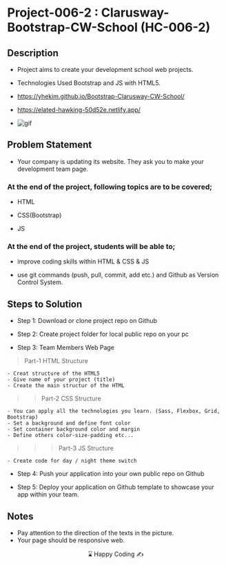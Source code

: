 # Project-006-2 : Clarusway-Bootstrap-CW-School (HC-006-2)

## Description
- Project aims to create your development school web projects.

- Technologies Used Bootstrap and JS with HTML5.

- https://yhekim.github.io/Bootstrap-Clarusway-CW-School/

- https://elated-hawking-50d52e.netlify.app/

- ![gif](https://github.com/yhekim/Bootstrap-Clarusway-CW-School/blob/main/Bootstrap_School_projects.gif)


## Problem Statement

- Your company is updating its website. They ask you to make your development team page.



### At the end of the project, following topics are to be covered;

- HTML 

- CSS(Bootstrap)

- JS


### At the end of the project, students will be able to;

- improve coding skills within HTML & CSS & JS

- use git commands (push, pull, commit, add etc.) and Github as Version Control System.

## Steps to Solution
  
- Step 1: Download or clone project repo on Github 

- Step 2: Create project folder for local public repo on your pc

- Step 3: Team Members Web Page

>Part-1 HTML Structure

	- Creat structure of the HTML5
	- Give name of your project (title)
	- Create the main structur of the HTML

>>Part-2 CSS Structure

    - You can apply all the technologies you learn. (Sass, Flexbox, Grid, Bootstrap)
	- Set a background and define font color
	- Set container background color and margin
	- Define others color-size-padding etc...

>>>Part-3 JS Structure

	- Create code for day / night theme switch
	
- Step 4: Push your application into your own public repo on Github

- Step 5: Deploy your application on Github template to showcase your app within your team.

## Notes

- Pay attention to the direction of the texts in the picture.
- Your page should be responsive web.

<center> ⌛ Happy Coding  ✍ </center>


